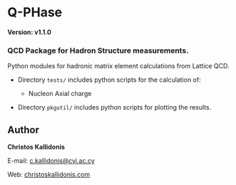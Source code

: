 # Q-PHase 
**Version: v1.1.0**

### QCD Package for Hadron Structure measurements.

Python modules for hadronic matrix element calculations from Lattice QCD.

* Directory `tests/` includes python scripts for the calculation of:
  * Nucleon Axial charge

* Directory `pkgutil/` includes python scripts for plotting the results.


## Author
**Christos Kallidonis**

E-mail: c.kallidonis@cyi.ac.cy

Web: [christoskallidonis.com](http://christoskallidonis.com)
